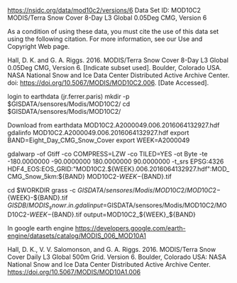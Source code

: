 https://nsidc.org/data/mod10c2/versions/6
Data Set ID:
MOD10C2
MODIS/Terra Snow Cover 8-Day L3 Global 0.05Deg CMG, Version 6

As a condition of using these data, you must cite the use of this data set using the following citation. For more information, see our Use and Copyright Web page.

Hall, D. K. and G. A. Riggs. 2016. MODIS/Terra Snow Cover 8-Day L3 Global 0.05Deg CMG, Version 6. [Indicate subset used]. Boulder, Colorado USA. NASA National Snow and Ice Data Center Distributed Active Archive Center. doi: https://doi.org/10.5067/MODIS/MOD10C2.006. [Date Accessed].

login to earthdata (jr.ferrer.paris)
 mkdir -p $GISDATA/sensores/Modis/MOD10C2/
cd $GISDATA/sensores/Modis/MOD10C2/

Download from earthdata MOD10C2.A2000049.006.2016064132927.hdf
gdalinfo MOD10C2.A2000049.006.2016064132927.hdf
export BAND=Eight_Day_CMG_Snow_Cover
export WEEK=A2000049

gdalwarp -of Gtiff -co COMPRESS=LZW -co TILED=YES -ot Byte -te -180.0000000 -90.0000000 180.0000000 90.0000000  -t_srs EPSG:4326 HDF4_EOS:EOS_GRID:"MOD10C2.${WEEK}.006.2016064132927.hdf":MOD_CMG_Snow_5km:${BAND} MOD10C2-${WEEK}-${BAND}.tif

cd $WORKDIR
grass -c $GISDATA/sensores/Modis/MOD10C2/MOD10C2-${WEEK}-${BAND}.tif $GISDB/MODIS_snow
r.in.gdal input=$GISDATA/sensores/Modis/MOD10C2/MOD10C2-${WEEK}-${BAND}.tif output=MOD10C2_${WEEK}_${BAND}

In google earth engine
https://developers.google.com/earth-engine/datasets/catalog/MODIS_006_MOD10A1

Hall, D. K., V. V. Salomonson, and G. A. Riggs. 2016. MODIS/Terra Snow Cover Daily L3 Global 500m Grid. Version 6. Boulder, Colorado USA: NASA National Snow and Ice Data Center Distributed Active Archive Center.
https://doi.org/10.5067/MODIS/MOD10A1.006
